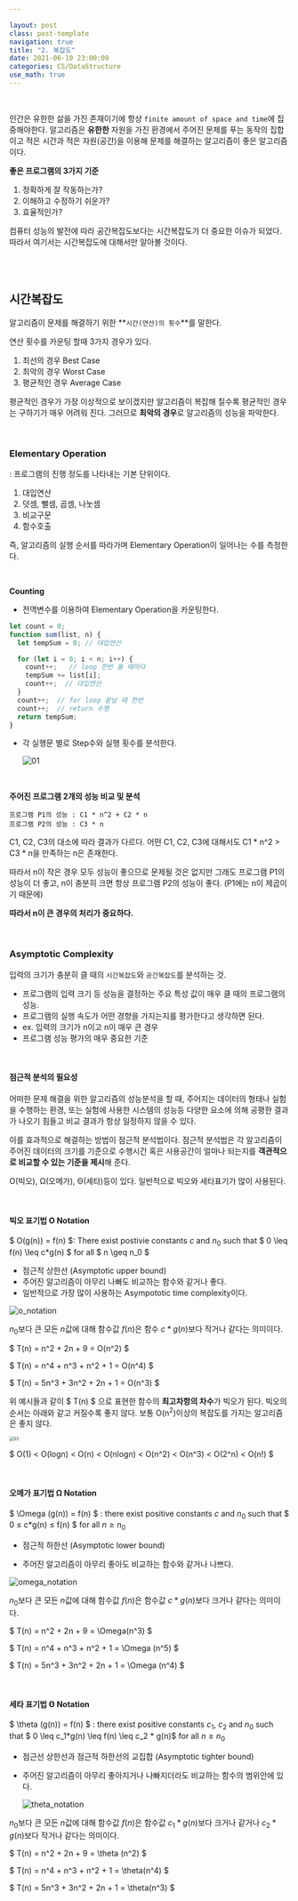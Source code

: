 ```yaml
---

layout: post
class: post-template
navigation: true
title: "2. 복잡도"
date: 2021-06-10 23:00:09
categories: CS/DataStructure
use_math: true
---
```

<br>

인간은 유한한 삶을 가진 존재이기에 항상 `finite amount of space and time`에 집중해야한다.
알고리즘은 **유한한** 자원을 가진 환경에서 주어진 문제를 푸는 동작의 집합이고 적은 시간과 적은 자원(공간)을 이용해 문제를 해결하는 알고리즘이 좋은 알고리즘이다.


**좋은 프로그램의 3가지 기준**
1. 정확하게 잘 작동하는가?
2. 이해하고 수정하기 쉬운가?
3. 효율적인가?



컴퓨터 성능의 발전에 따라 공간복잡도보다는 시간복잡도가 더 중요한 이슈가 되었다. 따라서 여기서는 시간복잡도에 대해서만 알아볼 것이다.


<br>
<br>


## 시간복잡도

알고리즘이 문제를 해결하기 위한 **`시간(연산)의 횟수`**를 말한다.

연산 횟수를 카운팅 할때 3가지 경우가 있다.

1. 최선의 경우 Best Case
2. 최악의 경우 Worst Case
3. 평균적인 경우 Average Case

평균적인 경우가 가장 이상적으로 보이겠지만 알고리즘이 복잡해 질수록 평균적인 경우는 구하기가 매우 어려워 진다. 그러므로 **최악의 경우**로 알고리즘의 성능을 파악한다.


<br>

### Elementary Operation

: 프로그램의 진행 정도를 나타내는 기본 단위이다.

1. 대입연산
2. 덧셈, 뺄셈, 곱셈, 나눗셈
3. 비교구문
4. 함수호출

즉, 알고리즘의 실행 순서를 따라가며 Elementary Operation이 일어나는 수를 측정한다.


<br>

**Counting**

- 전역변수를 이용하여 Elementary Operation을 카운팅한다.

```javascript
let count = 0;
function sum(list, n) {
  let tempSum = 0; // 대입연산

  for (let i = 0; i < n; i++) {
    count++;   // loop 한번 돌 때마다
    tempSum += list[i];
    count++;  // 대입연산
  }
  count++;  // for loop 끝날 때 한번
  count++;  // return 수행
  return tempSum;
}
```



- 각 실행문 별로 Step수와 실행 횟수를 분석한다.

  ![01](https://github.com/dooooooooong/dooooooooong.github.io/blob/master/assets/images/markdown_images/CS/datastructure/2021-06-10-complexity/01-16428297902761.png?raw=true)



<br>

**주어진 프로그램 2개의 성능 비교 및 분석**

```
프로그램 P1의 성능 : C1 * n^2 + C2 * n
프로그램 P2의 성능 : C3 * n
```

C1, C2, C3의 대소에 따라 결과가 다르다. 어떤 C1, C2, C3에 대해서도 C1 * n^2 > C3 * n을 만족하는 n은 존재한다. 

따라서 n이 작은 경우 모두 성능이 좋으므로 문제될 것은 없지만 그래도 프로그램 P1의 성능이 더 좋고, n이 충분히 크면 항상 프로그램 P2의 성능이 좋다. (P1에는 n이 제곱이기 때문에)

**따라서 n이 큰 경우의 처리가 중요하다.**


<br>


### Asymptotic Complexity

입력의 크기가 충분히 클 때의 `시간복잡도`와 `공간복잡도`를 분석하는 것.

- 프로그램의 입력 크기 등 성능을 결정하는 주요 특성 값이 매우 클 때의 프로그램의 성능.
- 프로그램의 실행 속도가 어떤 경향을 가지는지를 평가한다고 생각하면 된다.
- ex. 입력의 크기가 n이고 n이 매우 큰 경우
- 프로그램 성능 평가의 매우 중요한 기준

<br>

#### 점근적 분석의 필요성

어떠한 문제 해결을 위한 알고리즘의 성능분석을 할 때, 주어지는 데이터의 형태나 실험을 수행하는 환경, 또는 실험에 사용한 시스템의 성능등 다양한 요소에 의해 공평한 결과가 나오기 힘들고 비교 결과가 항상 일정하지 않을 수 있다.

 이를 효과적으로 해결하는 방법이 점근적 분석법이다. 점근적 분석법은 각 알고리즘이 주어진 데이터의 크기를 기준으로 수행시간 혹은 사용공간이 얼마나 되는지를 **객관적으로 비교할 수 있는 기준을 제시**해 준다.

O(빅오), Ω(오메가), Θ(세타)등이 있다. 일반적으로 빅오와 세타표기가 많이 사용된다.

<br>

#### 빅오 표기법 O Notation

$ O(g(n)) = f(n) $: There exist postivie constants $c$ and $n_0$ such that $ 0 \leq f(n) \leq c*g(n) $ for all $ n \geq n_0 $

- 점근적 상한선 (Asymptotic upper bound)
- 주어진 알고리즘이 아무리 나빠도 비교하는 함수와 같거나 좋다.
- 일반적으로 가장 많이 사용하는 Asympototic time complexity이다.



![o_notation](https://github.com/dooooooooong/dooooooooong.github.io/blob/master/assets/images/markdown_images/CS/datastructure/2021-06-10-complexity/o_notation.png?raw=true)

$n_0$보다 큰 모든 $n$값에 대해 함수값 $f(n)$은 함수 $c*g(n)$보다 작거나 같다는 의미이다. 

$ T(n) = n^2 + 2n + 9 = O(n^2) $

$ T(n) = n^4 + n^3 + n^2 + 1 = O(n^4) $

$ T(n) = 5n^3 + 3n^2 + 2n + 1 = O(n^3) $



위 예시들과 같이 $ T(n) $ 으로 표현한 함수의 **최고차항의 차수**가 빅오가 된다.
빅오의 순서는 아래와 같고 커질수록 좋지 않다. 보통 O(n<sup>2</sup>)이상의 복잡도를 가지는 알고리즘은 좋지 않다.

<img src="https://github.com/dooooooooong/dooooooooong.github.io/blob/master/assets/images/markdown_images/CS/datastructure/2021-06-10-complexity/03.png?raw=true" alt="03" style="zoom:50%;" />

$ O(1) < O(logn) < O(n) < O(nlogn) < O(n^2) < O(n^3) < O(2^n) < O(n!) $




<br>


#### 오메가 표기법 Ω Notation

$ \Omega (g(n)) = f(n) $ : there exist positive constants $c$ and $n_0$ such that $ 0 ≤ c*g(n) ≤ f(n) $ for all $n ≥ n_0$

- 점근적 하한선 (Asymptotic lower bound)

- 주어진 알고리즘이 아무리 좋아도 비교하는 함수와 같거나 나쁘다.

  


![omega_notation](https://github.com/dooooooooong/dooooooooong.github.io/blob/master/assets/images/markdown_images/CS/datastructure/2021-06-10-complexity/omega_notation.png?raw=true)

$n_0$보다 큰 모든 $n$값에 대해 함수값 $f(n)$은 함수값 $c*g(n)$보다 크거나 같다는 의미이다.



$ T(n) = n^2 + 2n + 9 = \Omega(n^3) $

$ T(n) = n^4 + n^3 + n^2 + 1 = \Omega (n^5) $

$ T(n) = 5n^3 + 3n^2 + 2n + 1 = \Omega (n^4) $




<br>


#### 세타 표기법 Θ Notation

$ \theta (g(n)) = f(n) $ : there exist positive constants $c_1,\ c_2$ and $n_0$ such that $ 0  \leq c_1*g(n) \leq f(n) \leq c_2 * g(n)$ for all $n\geq n_0$

- 점근선 상한선과 점근적 하한선의 교집합 (Asymptotic tighter bound)

- 주어진 알고리즘이 아무리 좋아지거나 나빠지더라도 비교하는 함수의 범위안에 있다.

  

  ![theta_notation](https://github.com/dooooooooong/dooooooooong.github.io/blob/master/assets/images/markdown_images/CS/datastructure/2021-06-10-complexity/theta_notation.png?raw=true)

$n_0$보다 큰 모든 $n$값에 대해 함수값 $f(n)$은 함수값 $c_1*g(n)$보다 크거나 같거나 $c_2*g(n)$보다 작거나 같다는 의미이다.



$ T(n) = n^2 + 2n + 9 = \theta (n^2) $

$ T(n) = n^4 + n^3 + n^2 + 1 = \theta(n^4) $

$ T(n) = 5n^3 + 3n^2 + 2n + 1 = \theta(n^3) $

